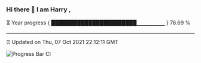 ### Hi there 👋 I am Harry , 

⏳ Year progress { ███████████████████████▁▁▁▁▁▁▁ } 76.69 %

---

⏰ Updated on Thu, 07 Oct 2021 22:12:11 GMT

![Progress Bar CI](https://github.com/duykhang68/duykhang68/workflows/Progress%20Bar%20CI/badge.svg)
